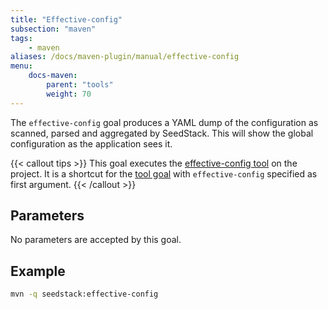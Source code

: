 ```yaml
---
title: "Effective-config"
subsection: "maven"
tags:
    - maven
aliases: /docs/maven-plugin/manual/effective-config    
menu:
    docs-maven:
        parent: "tools"
        weight: 70
---
```


The `effective-config` goal produces a YAML dump of the configuration as scanned, parsed and aggregated by SeedStack. <!--more-->
This will show the global configuration as the application sees it.

{{< callout tips >}}
This goal executes the [effective-config tool](/docs/seed/configuration/#effective-configuration) on 
the project. It is a shortcut for the [tool goal](../tool) with `effective-config` specified as first argument. 
{{< /callout >}}

## Parameters

No parameters are accepted by this goal.

## Example

```bash
mvn -q seedstack:effective-config
```
